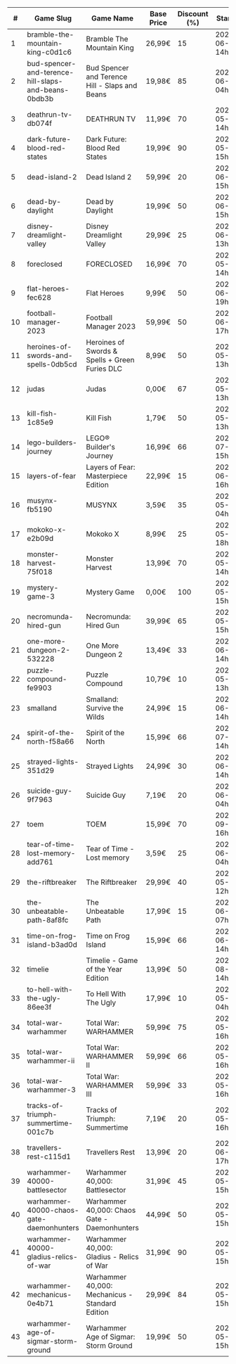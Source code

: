 |#|Game Slug|Game Name|Base Price|Discount (%)|Starts|Ends|
|---|---|---|---|---|---|---|
|1|bramble-the-mountain-king-c0d1c6|Bramble The Mountain King|26,99€|15|2023-06-05 14h|2023-06-12 14h|
|2|bud-spencer-and-terence-hill-slaps-and-beans-0bdb3b|Bud Spencer and Terence Hill - Slaps and Beans|19,98€|85|2023-06-16 04h|2023-08-02 04h|
|3|deathrun-tv-db074f|DEATHRUN TV|11,99€|70|2023-05-29 14h|2023-06-05 14h|
|4|dark-future-blood-red-states|Dark Future: Blood Red States|19,99€|90|2023-05-25 15h|2023-06-01 15h|
|5|dead-island-2|Dead Island 2|59,99€|20|2023-06-06 15h|2023-06-15 15h|
|6|dead-by-daylight|Dead by Daylight|19,99€|50|2023-06-07 15h|2023-06-21 15h|
|7|disney-dreamlight-valley|Disney Dreamlight Valley|29,99€|25|2023-06-02 13h|2023-06-15 13h|
|8|foreclosed|FORECLOSED|16,99€|70|2023-05-29 14h|2023-06-05 14h|
|9|flat-heroes-fec628|Flat Heroes|9,99€|50|2023-06-16 19h|2023-06-28 19h|
|10|football-manager-2023|Football Manager 2023|59,99€|50|2023-06-22 17h|2023-07-13 17h|
|11|heroines-of-swords-and-spells-0db5cd|Heroines of Swords & Spells + Green Furies DLC|8,99€|50|2023-05-29 13h|2023-06-05 13h|
|12|judas|Judas|0,00€|67|2023-05-29 13h|2023-06-05 13h|
|13|kill-fish-1c85e9|Kill Fish|1,79€|50|2023-05-29 13h|2023-06-05 13h|
|14|lego-builders-journey|LEGO® Builder's Journey|16,99€|66|2023-07-31 15h|2023-08-07 15h|
|15|layers-of-fear|Layers of Fear: Masterpiece Edition|22,99€|15|2023-06-15 16h|2023-06-22 16h|
|16|musynx-fb5190|MUSYNX|3,59€|35|2023-05-31 04h|2023-06-07 04h|
|17|mokoko-x-e2b09d|Mokoko X|8,99€|25|2023-05-26 18h|2023-06-09 18h|
|18|monster-harvest-75f018|Monster Harvest|13,99€|70|2023-05-29 14h|2023-06-05 14h|
|19|mystery-game-3|Mystery Game|0,00€|100|2023-05-25 15h|2023-06-01 15h|
|20|necromunda-hired-gun|Necromunda: Hired Gun|39,99€|65|2023-05-25 15h|2023-06-01 15h|
|21|one-more-dungeon-2-532228|One More Dungeon 2|13,49€|33|2023-06-09 14h|2023-06-18 14h|
|22|puzzle-compound-fe9903|Puzzle Compound|10,79€|10|2023-05-25 13h|2023-06-01 13h|
|23|smalland|Smalland: Survive the Wilds|24,99€|15|2023-06-12 14h|2023-06-19 14h|
|24|spirit-of-the-north-f58a66|Spirit of the North|15,99€|66|2023-07-03 14h|2023-07-10 14h|
|25|strayed-lights-351d29|Strayed Lights|24,99€|30|2023-06-13 14h|2023-06-25 14h|
|26|suicide-guy-9f7963|Suicide Guy|7,19€|20|2023-06-14 04h|2023-06-29 04h|
|27|toem|TOEM|15,99€|70|2023-09-11 16h|2023-09-24 16h|
|28|tear-of-time-lost-memory-add761|Tear of Time - Lost memory|3,59€|25|2023-06-21 04h|2023-06-28 04h|
|29|the-riftbreaker|The Riftbreaker|29,99€|40|2023-05-29 12h|2023-06-15 12h|
|30|the-unbeatable-path-8af8fc|The Unbeatable Path|17,99€|15|2023-06-01 07h|2023-06-11 07h|
|31|time-on-frog-island-b3ad0d|Time on Frog Island|15,99€|66|2023-06-19 14h|2023-06-26 14h|
|32|timelie|Timelie - Game of the Year Edition|13,99€|50|2023-08-01 14h|2023-08-15 14h|
|33|to-hell-with-the-ugly-86ee3f|To Hell With The Ugly|17,99€|10|2023-05-30 04h|2023-06-06 04h|
|34|total-war-warhammer|Total War: WARHAMMER|59,99€|75|2023-05-25 16h|2023-06-01 16h|
|35|total-war-warhammer-ii|Total War: WARHAMMER II|59,99€|66|2023-05-25 16h|2023-06-01 16h|
|36|total-war-warhammer-3|Total War: WARHAMMER III|59,99€|33|2023-05-25 16h|2023-06-01 16h|
|37|tracks-of-triumph-summertime-001c7b|Tracks of Triumph: Summertime|7,19€|20|2023-05-27 16h|2023-06-03 16h|
|38|travellers-rest-c115d1|Travellers Rest|13,99€|20|2023-06-01 17h|2023-06-15 17h|
|39|warhammer-40000-battlesector|Warhammer 40,000: Battlesector|31,99€|45|2023-05-25 15h|2023-06-01 15h|
|40|warhammer-40000-chaos-gate-daemonhunters|Warhammer 40,000: Chaos Gate - Daemonhunters|44,99€|50|2023-05-25 15h|2023-06-01 15h|
|41|warhammer-40000-gladius-relics-of-war|Warhammer 40,000: Gladius - Relics of War|31,99€|90|2023-05-25 15h|2023-06-01 15h|
|42|warhammer-mechanicus-0e4b71|Warhammer 40,000: Mechanicus - Standard Edition|29,99€|84|2023-05-25 15h|2023-06-01 15h|
|43|warhammer-age-of-sigmar-storm-ground|Warhammer Age of Sigmar: Storm Ground|19,99€|50|2023-05-25 15h|2023-06-01 15h|
